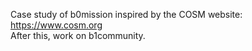 Case study of b0mission inspired by the COSM website: https://www.cosm.org  
After this, work on b1community.
